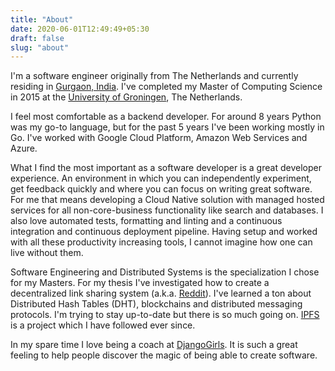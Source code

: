 ```yaml
---
title: "About"
date: 2020-06-01T12:49:49+05:30
draft: false
slug: "about"
---
```


I'm a software engineer originally from The Netherlands and currently residing in [Gurgaon, India](https://goo.gl/maps/MpRDM4sYJ5KAHqtLA). I've completed my Master of Computing Science in 2015 at the [University of Groningen](https://www.rug.nl/masters/computing-science/?lang=en), The Netherlands.

I feel most comfortable as a backend developer. For around 8 years Python was my go-to language, but for the past 5 years I've been working mostly in Go. I've worked with Google Cloud Platform, Amazon Web Services and Azure.

What I find the most important as a software developer is a great developer experience. An environment in which you can independently experiment, get feedback quickly and where you can focus on writing great software. For me that means developing a Cloud Native solution with managed hosted services for all non-core-business functionality like search and databases. I also love automated tests, formatting and linting and a continuous integration and continuous deployment pipeline. Having setup and worked with all these productivity increasing tools, I cannot imagine how one can live without them.

Software Engineering and Distributed Systems is the specialization I chose for my Masters. For my thesis I've investigated how to create a decentralized link sharing system (a.k.a. [Reddit](https://old.reddit.com/r/golang)). I've learned a ton about Distributed Hash Tables (DHT), blockchains and distributed messaging protocols. I'm trying to stay up-to-date but there is so much going on. [IPFS](https://ipfs.io) is a project which I have followed ever since.

In my spare time I love being a coach at [DjangoGirls](https://djangogirls.org). It is such a great feeling to help people discover the magic of being able to create software.
